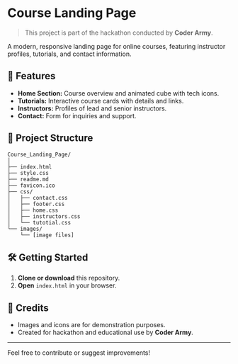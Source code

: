 # Course Landing Page

> This project is part of the hackathon conducted by **Coder Army**.

A modern, responsive landing page for online courses, featuring instructor profiles, tutorials, and contact information.

## 🚀 Features

- **Home Section:** Course overview and animated cube with tech icons.
- **Tutorials:** Interactive course cards with details and links.
- **Instructors:** Profiles of lead and senior instructors.
- **Contact:** Form for inquiries and support.


## 📁 Project Structure

```
Course_Landing_Page/
│
├── index.html
├── style.css
├── readme.md
├── favicon.ico
├── css/
│   ├── contact.css
│   ├── footer.css
│   ├── home.css
│   ├── instructors.css
│   └── tutotial.css
└── images/
    └── [image files]
```

## 🛠️ Getting Started

1. **Clone or download** this repository.
2. **Open** `index.html` in your browser.

## 🙏 Credits

- Images and icons are for demonstration purposes.
- Created for hackathon and educational use by **Coder Army**.

---

Feel free to contribute or suggest improvements!


